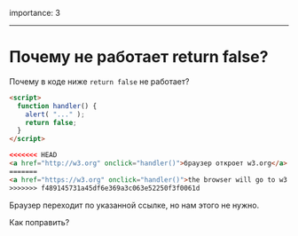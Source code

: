 importance: 3

---

# Почему не работает return false?

Почему в коде ниже `return false` не работает?

```html autorun run
<script>
  function handler() {
    alert( "..." );
    return false;
  }
</script>

<<<<<<< HEAD
<a href="http://w3.org" onclick="handler()">браузер откроет w3.org</a>
=======
<a href="https://w3.org" onclick="handler()">the browser will go to w3.org</a>
>>>>>>> f489145731a45df6e369a3c063e52250f3f0061d
```

Браузер переходит по указанной ссылке, но нам этого не нужно.

Как поправить?
